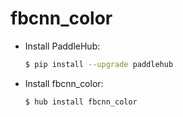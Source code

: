 # fbcnn_color
* Install PaddleHub: 

    ```bash
    $ pip install --upgrade paddlehub
    ```

* Install fbcnn_color: 

    ```bash
    $ hub install fbcnn_color
    ```
